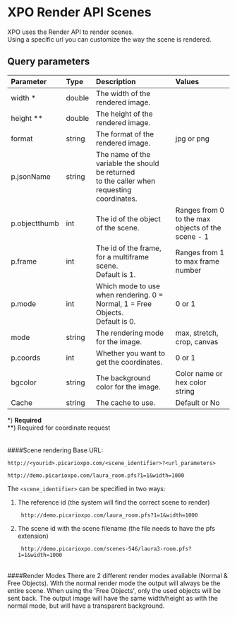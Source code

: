 # XPO Render API Scenes

XPO uses the Render API to render scenes.<br/>
Using a specific url you can customize the way the scene is rendered.

## Query parameters

| **Parameter** | **Type** | **Description**                   																  | **Values** 						  				  |
|:------------- |:-------- |:------------------------------------------------------------------------------------------------ |:------------------------------------------------- |
|width *		| double   | The width of the rendered image.  																  |									 				  |
|height **      | double   | The height of the rendered image. 																  |													  |
|format         | string   | The format of the rendered image. 																  | jpg or png  						 			  |
|p.jsonName     | string   | The name of the variable the should be returned <br />to the caller when requesting coordinates. | 								  				  |
|p.objectthumb  | int      | The id of the object of the scene. 															  | Ranges from 0 to the max objects of the scene - 1 |
|p.frame        | int      | The id of the frame, for a multiframe scene. <br />Default is 1. 								  | Ranges from 1 to max frame number 				  |
|p.mode         | int      | Which mode to use when rendering. 0 = Normal, 1 = Free Objects. <br />Default is 0.              | 0 or 1 							  				  |
|mode           | string   | The rendering mode for the image. 																  | max, stretch, crop, canvas 						  |
|p.coords       | int      | Whether you want to get the coordinates. 														  | 0 or 1 							  				  |
|bgcolor        | string   | The background color for the image. 															  | Color name or hex color string 	  				  |
|Cache          | string   | The cache to use. 																				  | Default or No 					  			  	  |

*) **Required**<br/>
**) Required for coordinate request
<br /><br /><br />
####Scene rendering
Base URL: 

	http://<yourid>.picarioxpo.com/<scene_identifier>?<url_parameters>
	
	http://demo.picarioxpo.com/laura_room.pfs?1=1&width=1000
	
The `<scene_identifier>` can be specified in two ways:

1. The reference id (the system will find the correct scene to render)
	
		http://demo.picarioxpo.com/laura_room.pfs?1=1&width=1000
	
2. The scene id with the scene filename (the file needs to have the pfs extension)

		http://demo.picarioxpo.com/scenes-546/laura3-room.pfs?1=1&width=1000
		
<br />
####Render Modes
There are 2 different render modes available (Normal & Free Objects). With the normal render mode the output will always be the entire scene.
When using the 'Free Objects', only the used objects will be sent back. The output image will have the same width/height as with the normal mode, but will have a transparent background.